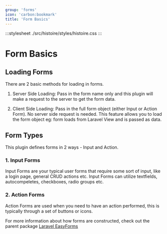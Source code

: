 ```yaml
---
group: 'forms'
icon: 'carbon:bookmark'
title: 'Form Basics'
---
```

:::stylesheet ./src/histoire/styles/histoire.css :::

# Form Basics

## Loading Forms

There are 2 basic methods for loading in forms.

1. Server Side Loading: Pass in the form name only and this plugin will make a request to the server to get the form data.

2. Client Side Loading: Pass in the full form object (either Input or Action Form). No server side request is needed. This feature allows you to load the form object eg: form loads from Laravel View and is passed as data.

## Form Types

This plugin defines forms in 2 ways - Input and Action.

### 1. Input Forms

Input Forms are your typical user forms that require some sort of input, like a login page, general CRUD actions etc. Input Forms can utilize textfields, autocompeletes, checkboxes, radio groups etc.

### 2. Action Forms

Action Forms are used when you need to have an action performed, this is typically through a set of buttons or icons.

For more  information about how forms are constructed, check out the parent package [Laravel EasyForms](https://packagist.org/packages/plustime-it/laravel-easyforms)
